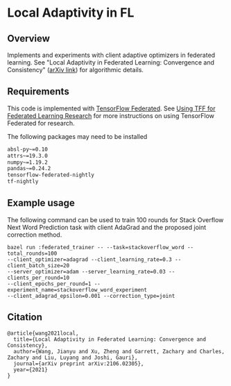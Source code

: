 # Local Adaptivity in FL

## Overview

Implements and experiments with client adaptive optimizers in federated
learning. See "Local Adaptivity in Federated Learning: Convergence and
Consistency" ([arXiv link](https://arxiv.org/abs/2106.02305)) for algorithmic
details.

## Requirements

This code is implemented with
[TensorFlow Federated](https://www.tensorflow.org/federated). See
[Using TFF for Federated Learning Research](https://www.tensorflow.org/federated/tff_for_research)
for more instructions on using TensorFlow Federated for research.

The following packages may need to be installed

<!-- mdformat off (multiple lines of small code piece) -->

```bash
absl-py~=0.10
attrs~=19.3.0
numpy~=1.19.2
pandas~=0.24.2
tensorflow-federated-nightly
tf-nightly
```

<!-- mdformat on -->

## Example usage

The following command can be used to train 100 rounds for Stack Overflow Next
Word Prediction task with client AdaGrad and the proposed joint correction
method.

```
bazel run :federated_trainer -- --task=stackoverflow_word --total_rounds=100
--client_optimizer=adagrad --client_learning_rate=0.3 --client_batch_size=20
--server_optimizer=adam --server_learning_rate=0.03 --clients_per_round=10
--client_epochs_per_round=1 --experiment_name=stackoverflow_word_experiment
--client_adagrad_epsilon=0.001 --correction_type=joint
```

## Citation

```
@article{wang2021local,
  title={Local Adaptivity in Federated Learning: Convergence and Consistency},
  author={Wang, Jianyu and Xu, Zheng and Garrett, Zachary and Charles, Zachary and Liu, Luyang and Joshi, Gauri},
  journal={arXiv preprint arXiv:2106.02305},
  year={2021}
}
```
